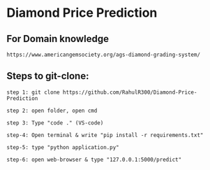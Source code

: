 # Diamond Price Prediction

## For Domain knowledge
```
https://www.americangemsociety.org/ags-diamond-grading-system/
```

## Steps to git-clone:

```
step 1: git clone https://github.com/RahulR300/Diamond-Price-Prediction

step 2: open folder, open cmd

step 3: Type "code ." (VS-code)

step-4: Open terminal & write "pip install -r requirements.txt"

step-5: type "python application.py"

step-6: open web-browser & type "127.0.0.1:5000/predict"
